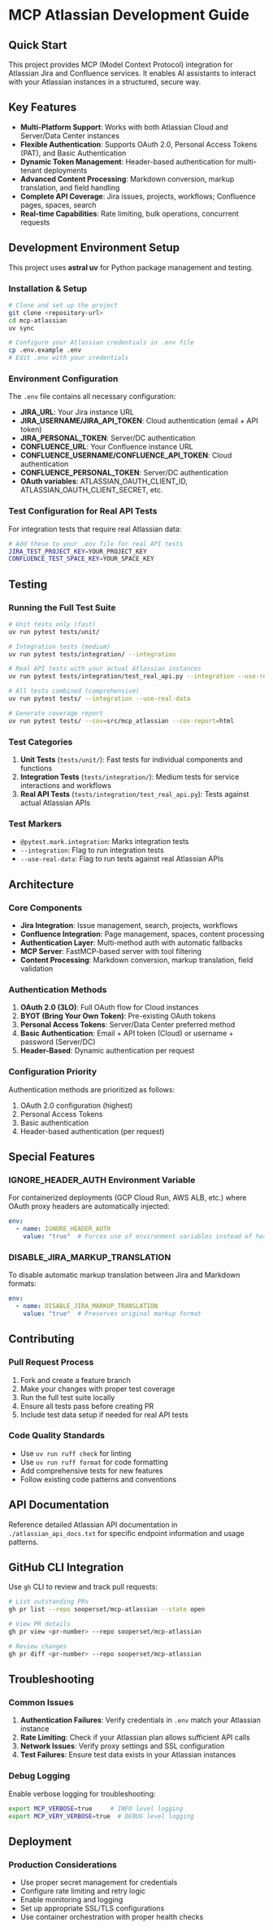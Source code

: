# MCP Atlassian Development Guide

## Quick Start

This project provides MCP (Model Context Protocol) integration for Atlassian Jira and Confluence services. It enables AI assistants to interact with your Atlassian instances in a structured, secure way.

## Key Features

- **Multi-Platform Support**: Works with both Atlassian Cloud and Server/Data Center instances
- **Flexible Authentication**: Supports OAuth 2.0, Personal Access Tokens (PAT), and Basic Authentication
- **Dynamic Token Management**: Header-based authentication for multi-tenant deployments
- **Advanced Content Processing**: Markdown conversion, markup translation, and field handling
- **Complete API Coverage**: Jira issues, projects, workflows; Confluence pages, spaces, search
- **Real-time Capabilities**: Rate limiting, bulk operations, concurrent requests

## Development Environment Setup

This project uses **astral uv** for Python package management and testing.

### Installation & Setup

```bash
# Clone and set up the project
git clone <repository-url>
cd mcp-atlassian
uv sync

# Configure your Atlassian credentials in .env file
cp .env.example .env
# Edit .env with your credentials
```

### Environment Configuration

The `.env` file contains all necessary configuration:

- **JIRA_URL**: Your Jira instance URL
- **JIRA_USERNAME/JIRA_API_TOKEN**: Cloud authentication (email + API token)
- **JIRA_PERSONAL_TOKEN**: Server/DC authentication
- **CONFLUENCE_URL**: Your Confluence instance URL
- **CONFLUENCE_USERNAME/CONFLUENCE_API_TOKEN**: Cloud authentication
- **CONFLUENCE_PERSONAL_TOKEN**: Server/DC authentication
- **OAuth variables**: ATLASSIAN_OAUTH_CLIENT_ID, ATLASSIAN_OAUTH_CLIENT_SECRET, etc.

### Test Configuration for Real API Tests

For integration tests that require real Atlassian data:

```bash
# Add these to your .env file for real API tests
JIRA_TEST_PROJECT_KEY=YOUR_PROJECT_KEY
CONFLUENCE_TEST_SPACE_KEY=YOUR_SPACE_KEY
```

## Testing

### Running the Full Test Suite

```bash
# Unit tests only (fast)
uv run pytest tests/unit/

# Integration tests (medium)
uv run pytest tests/integration/ --integration

# Real API tests with your actual Atlassian instances
uv run pytest tests/integration/test_real_api.py --integration --use-real-data

# All tests combined (comprehensive)
uv run pytest tests/ --integration --use-real-data

# Generate coverage report
uv run pytest tests/ --cov=src/mcp_atlassian --cov-report=html
```

### Test Categories

1. **Unit Tests** (`tests/unit/`): Fast tests for individual components and functions
2. **Integration Tests** (`tests/integration/`): Medium tests for service interactions and workflows
3. **Real API Tests** (`tests/integration/test_real_api.py`): Tests against actual Atlassian APIs

### Test Markers

- `@pytest.mark.integration`: Marks integration tests
- `--integration`: Flag to run integration tests
- `--use-real-data`: Flag to run tests against real Atlassian APIs

## Architecture

### Core Components

- **Jira Integration**: Issue management, search, projects, workflows
- **Confluence Integration**: Page management, spaces, content processing
- **Authentication Layer**: Multi-method auth with automatic fallbacks
- **MCP Server**: FastMCP-based server with tool filtering
- **Content Processing**: Markdown conversion, markup translation, field validation

### Authentication Methods

1. **OAuth 2.0 (3LO)**: Full OAuth flow for Cloud instances
2. **BYOT (Bring Your Own Token)**: Pre-existing OAuth tokens
3. **Personal Access Tokens**: Server/Data Center preferred method
4. **Basic Authentication**: Email + API token (Cloud) or username + password (Server/DC)
5. **Header-Based**: Dynamic authentication per request

### Configuration Priority

Authentication methods are prioritized as follows:
1. OAuth 2.0 configuration (highest)
2. Personal Access Tokens
3. Basic authentication
4. Header-based authentication (per request)

## Special Features

### IGNORE_HEADER_AUTH Environment Variable

For containerized deployments (GCP Cloud Run, AWS ALB, etc.) where OAuth proxy headers are automatically injected:

```yaml
env:
  - name: IGNORE_HEADER_AUTH
    value: "true"  # Forces use of environment variables instead of headers
```

### DISABLE_JIRA_MARKUP_TRANSLATION

To disable automatic markup translation between Jira and Markdown formats:

```yaml
env:
  - name: DISABLE_JIRA_MARKUP_TRANSLATION
    value: "true"  # Preserves original markup format
```

## Contributing

### Pull Request Process

1. Fork and create a feature branch
2. Make your changes with proper test coverage
3. Run the full test suite locally
4. Ensure all tests pass before creating PR
5. Include test data setup if needed for real API tests

### Code Quality Standards

- Use `uv run ruff check` for linting
- Use `uv run ruff format` for code formatting
- Add comprehensive tests for new features
- Follow existing code patterns and conventions

## API Documentation

Reference detailed Atlassian API documentation in `./atlassian_api_docs.txt` for specific endpoint information and usage patterns.

## GitHub CLI Integration

Use `gh` CLI to review and track pull requests:

```bash
# List outstanding PRs
gh pr list --repo sooperset/mcp-atlassian --state open

# View PR details
gh pr view <pr-number> --repo sooperset/mcp-atlassian

# Review changes
gh pr diff <pr-number> --repo sooperset/mcp-atlassian
```

## Troubleshooting

### Common Issues

1. **Authentication Failures**: Verify credentials in `.env` match your Atlassian instance
2. **Rate Limiting**: Check if your Atlassian plan allows sufficient API calls
3. **Network Issues**: Verify proxy settings and SSL configuration
4. **Test Failures**: Ensure test data exists in your Atlassian instances

### Debug Logging

Enable verbose logging for troubleshooting:

```bash
export MCP_VERBOSE=true     # INFO level logging
export MCP_VERY_VERBOSE=true  # DEBUG level logging
```

## Deployment

### Production Considerations

- Use proper secret management for credentials
- Configure rate limiting and retry logic
- Enable monitoring and logging
- Set up appropriate SSL/TLS configurations
- Use container orchestration with proper health checks 

